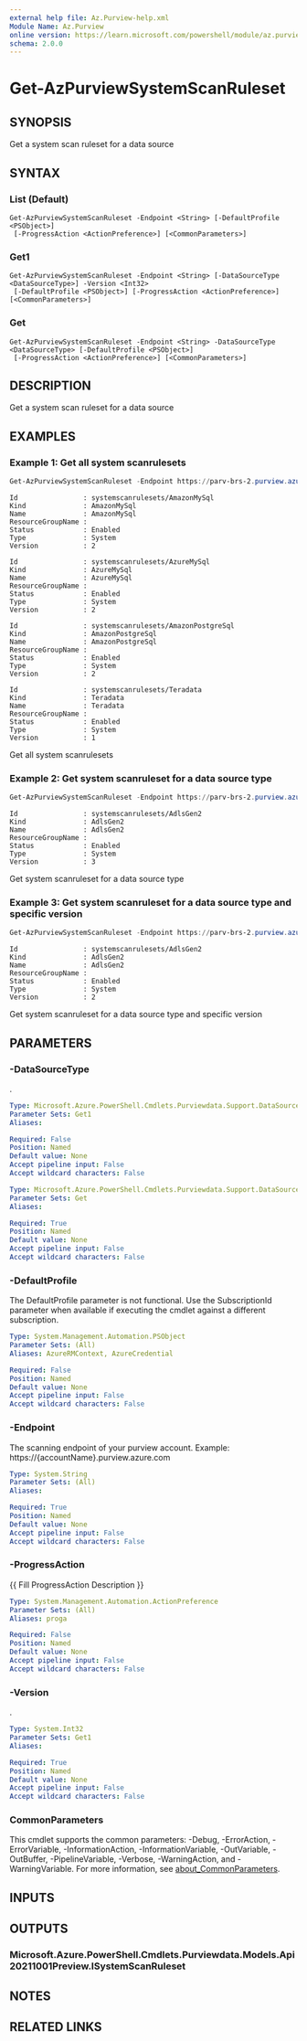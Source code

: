 ```yaml
---
external help file: Az.Purview-help.xml
Module Name: Az.Purview
online version: https://learn.microsoft.com/powershell/module/az.purview/get-azpurviewsystemscanruleset
schema: 2.0.0
---
```


# Get-AzPurviewSystemScanRuleset

## SYNOPSIS
Get a system scan ruleset for a data source

## SYNTAX

### List (Default)
```
Get-AzPurviewSystemScanRuleset -Endpoint <String> [-DefaultProfile <PSObject>]
 [-ProgressAction <ActionPreference>] [<CommonParameters>]
```

### Get1
```
Get-AzPurviewSystemScanRuleset -Endpoint <String> [-DataSourceType <DataSourceType>] -Version <Int32>
 [-DefaultProfile <PSObject>] [-ProgressAction <ActionPreference>] [<CommonParameters>]
```

### Get
```
Get-AzPurviewSystemScanRuleset -Endpoint <String> -DataSourceType <DataSourceType> [-DefaultProfile <PSObject>]
 [-ProgressAction <ActionPreference>] [<CommonParameters>]
```

## DESCRIPTION
Get a system scan ruleset for a data source

## EXAMPLES

### Example 1: Get all system scanrulesets
```powershell
Get-AzPurviewSystemScanRuleset -Endpoint https://parv-brs-2.purview.azure.com/
```

```output
Id                : systemscanrulesets/AmazonMySql
Kind              : AmazonMySql
Name              : AmazonMySql
ResourceGroupName :
Status            : Enabled
Type              : System
Version           : 2

Id                : systemscanrulesets/AzureMySql
Kind              : AzureMySql
Name              : AzureMySql
ResourceGroupName :
Status            : Enabled
Type              : System
Version           : 2

Id                : systemscanrulesets/AmazonPostgreSql
Kind              : AmazonPostgreSql
Name              : AmazonPostgreSql
ResourceGroupName :
Status            : Enabled
Type              : System
Version           : 2

Id                : systemscanrulesets/Teradata
Kind              : Teradata
Name              : Teradata
ResourceGroupName :
Status            : Enabled
Type              : System
Version           : 1
```

Get all system scanrulesets

### Example 2: Get system scanruleset for a data source type
```powershell
Get-AzPurviewSystemScanRuleset -Endpoint https://parv-brs-2.purview.azure.com/  -DataSourceType 'AdlsGen2'
```

```output
Id                : systemscanrulesets/AdlsGen2
Kind              : AdlsGen2
Name              : AdlsGen2
ResourceGroupName :
Status            : Enabled
Type              : System
Version           : 3
```

Get system scanruleset for a data source type

### Example 3: Get system scanruleset for a data source type and specific version
```powershell
Get-AzPurviewSystemScanRuleset -Endpoint https://parv-brs-2.purview.azure.com/  -DataSourceType 'AdlsGen2' -Version 2
```

```output
Id                : systemscanrulesets/AdlsGen2
Kind              : AdlsGen2
Name              : AdlsGen2
ResourceGroupName :
Status            : Enabled
Type              : System
Version           : 2
```

Get system scanruleset for a data source type and specific version

## PARAMETERS

### -DataSourceType
.

```yaml
Type: Microsoft.Azure.PowerShell.Cmdlets.Purviewdata.Support.DataSourceType
Parameter Sets: Get1
Aliases:

Required: False
Position: Named
Default value: None
Accept pipeline input: False
Accept wildcard characters: False
```

```yaml
Type: Microsoft.Azure.PowerShell.Cmdlets.Purviewdata.Support.DataSourceType
Parameter Sets: Get
Aliases:

Required: True
Position: Named
Default value: None
Accept pipeline input: False
Accept wildcard characters: False
```

### -DefaultProfile
The DefaultProfile parameter is not functional.
Use the SubscriptionId parameter when available if executing the cmdlet against a different subscription.

```yaml
Type: System.Management.Automation.PSObject
Parameter Sets: (All)
Aliases: AzureRMContext, AzureCredential

Required: False
Position: Named
Default value: None
Accept pipeline input: False
Accept wildcard characters: False
```

### -Endpoint
The scanning endpoint of your purview account.
Example: https://{accountName}.purview.azure.com

```yaml
Type: System.String
Parameter Sets: (All)
Aliases:

Required: True
Position: Named
Default value: None
Accept pipeline input: False
Accept wildcard characters: False
```

### -ProgressAction
{{ Fill ProgressAction Description }}

```yaml
Type: System.Management.Automation.ActionPreference
Parameter Sets: (All)
Aliases: proga

Required: False
Position: Named
Default value: None
Accept pipeline input: False
Accept wildcard characters: False
```

### -Version
.

```yaml
Type: System.Int32
Parameter Sets: Get1
Aliases:

Required: True
Position: Named
Default value: None
Accept pipeline input: False
Accept wildcard characters: False
```

### CommonParameters
This cmdlet supports the common parameters: -Debug, -ErrorAction, -ErrorVariable, -InformationAction, -InformationVariable, -OutVariable, -OutBuffer, -PipelineVariable, -Verbose, -WarningAction, and -WarningVariable. For more information, see [about_CommonParameters](http://go.microsoft.com/fwlink/?LinkID=113216).

## INPUTS

## OUTPUTS

### Microsoft.Azure.PowerShell.Cmdlets.Purviewdata.Models.Api20211001Preview.ISystemScanRuleset

## NOTES

## RELATED LINKS
